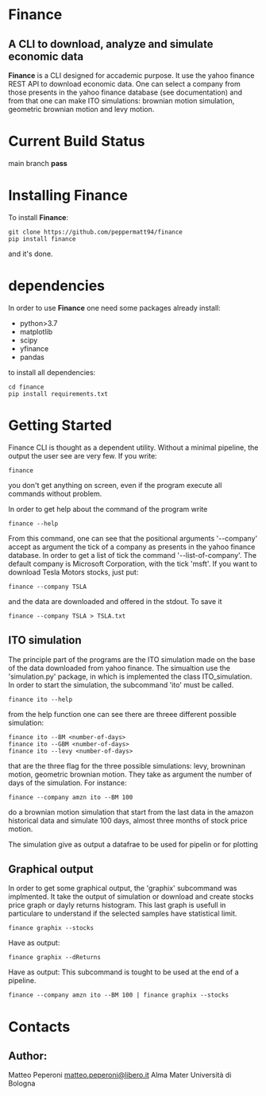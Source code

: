 # Finance
## A CLI to download, analyze and simulate economic data

**Finance** is a CLI designed for accademic purpose.
 It use the yahoo finance REST API to download economic data.
One can select a company from those presents in the yahoo finance database 
(see documentation) and from that one can make ITO simulations:
brownian motion simulation, geometric brownian motion and 
levy motion.

# Current Build Status
main branch **pass**

# Installing Finance

To install **Finance**:
```
git clone https://github.com/peppermatt94/finance
pip install finance
```
and it's done.

# dependencies

In order to use **Finance** one need some packages already 
install:

* python>3.7
* matplotlib
* scipy
* yfinance
* pandas

to install all dependencies:
```
cd finance
pip install requirements.txt
```
# Getting Started

Finance CLI is thought as a dependent utility. Without a minimal
pipeline, the output the user see are very few. 
If you write:
```
finance
```
you don't get anything on screen, even if the program execute all
commands without problem.

In order to get help about the command of the program write
```
finance --help
```

From this command, one can see that the positional arguments '--company'
accept as argument the tick of a company as presents in the yahoo finance
database. In order to get a list of tick the command '--list-of-company'.
The default company is Microsoft Corporation, with the tick 'msft'. If 
you want to download Tesla Motors stocks, just put:
```
finance --company TSLA
```
and the data are downloaded and offered in the stdout. 
To save it 
```
finance --company TSLA > TSLA.txt
```

## ITO simulation

The principle part of the programs are the ITO simulation made 
on the base of the data downloaded from yahoo finance. The simualtion
use the 'simulation.py' package, in which is implemented the
class ITO_simulation. 
In order to start the simulation, the subcommand 'ito' must be called.
```
finance ito --help
```
from the help function one can see there are threee different possible 
simulation:
```
finance ito --BM <number-of-days>
finance ito --GBM <number-of-days>
finance ito --levy <number-of-days>
```
that are the three flag for the three possible simulations: levy, 
browninan motion, geometric brownian motion. They take as argument
the number of days of the simulation. For instance:
```
finance --company amzn ito --BM 100
```
do a brownian motion simulation that start from the last data 
in the amazon historical data and simulate 100 days, almost three
months of stock price motion. 

The simulation give as output a datafrae to be used for pipelin or
for plotting

## Graphical output

In order to get some graphical output, the 'graphix' subcommand
was implmented. It take the output of simulation or download and
create stocks price graph or dayly returns histogram. This last
graph is usefull in particulare to understand if the selected
samples have statistical limit. 
```
finance graphix --stocks
```
Have as output:
```
finance graphix --dReturns
```
Have as output:
This subcommand is tought to be used at the end of a pipeline.
```
finance --company amzn ito --BM 100 | finance graphix --stocks
```
# Contacts

## Author: 
Matteo Peperoni
matteo.peperoni@libero.it
Alma Mater Università di Bologna